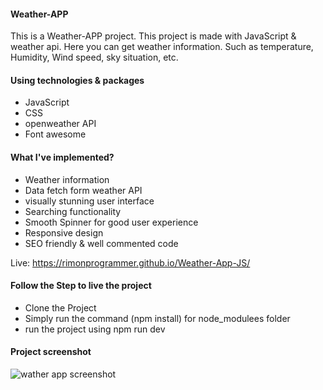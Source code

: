 <h4>Weather-APP</h4>
<p>
This is a Weather-APP project. This project is made with JavaScript & weather api. Here you can get weather information. Such as temperature, Humidity, Wind speed, sky situation, etc.
</p>

<h4>Using technologies & packages</h4>
<ul>
  <li>JavaScript</li>
  <li>CSS</li>
  <li>openweather API</li>
  <li>Font awesome</li>
</ul>

<h4>What I've implemented?</h4>
<ul>
  <li>Weather information</li>
  <li>Data fetch form weather API</li>
  <li>visually stunning user interface</li>
  <li>Searching functionality</li>
  <li>Smooth Spinner for good user experience</li>
  <li>Responsive design</li>
  <li>SEO friendly & well commented code</li>
</ul>

Live: https://rimonprogrammer.github.io/Weather-App-JS/

<h4>Follow the Step to live the project</h4>
<ul>
  <li>Clone the Project</li>
  <li>Simply run the command (npm install) for node_modulees folder</li>
  <li> run the project using npm run dev</li>
</ul>

<h4>Project screenshot</h4>
<img src="https://rimonprogrammer.netlify.app/public/weather-app-js.pngg" alt="wather app screenshot" >
